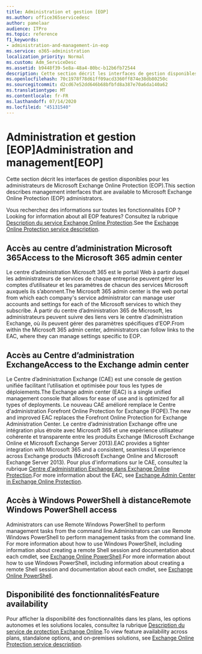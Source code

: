```yaml
---
title: Administration et gestion [EOP]
ms.author: office365servicedesc
author: pamelaar
audience: ITPro
ms.topic: reference
f1_keywords:
- administration-and-management-in-eop
ms.service: o365-administration
localization_priority: Normal
ms.custom: Adm_ServiceDesc
ms.assetid: b9448f39-5e8a-48a4-80bc-b12b6fb72544
description: Cette section décrit les interfaces de gestion disponibles pour les administrateurs de Microsoft Exchange Online Protection (EOP).
ms.openlocfilehash: 70c1978f78d61ff09acd3360ff874e38db80250c
ms.sourcegitcommit: d2cd67e52dd646b68bfbfd8a387e70a6da140a62
ms.translationtype: MT
ms.contentlocale: fr-FR
ms.lasthandoff: 07/14/2020
ms.locfileid: "45131540"
---
```

# <a name="administration-and-managementeop"></a><span data-ttu-id="ff78e-103">Administration et gestion [EOP]</span><span class="sxs-lookup"><span data-stu-id="ff78e-103">Administration and management[EOP]</span></span>

<span data-ttu-id="ff78e-104">Cette section décrit les interfaces de gestion disponibles pour les administrateurs de Microsoft Exchange Online Protection (EOP).</span><span class="sxs-lookup"><span data-stu-id="ff78e-104">This section describes management interfaces that are available to Microsoft Exchange Online Protection (EOP) administrators.</span></span>
  
<span data-ttu-id="ff78e-105">Vous recherchez des informations sur toutes les fonctionnalités EOP ?</span><span class="sxs-lookup"><span data-stu-id="ff78e-105">Looking for information about all EOP features?</span></span> <span data-ttu-id="ff78e-106">Consultez la rubrique [Description du service Exchange Online Protection](exchange-online-protection-service-description.md).</span><span class="sxs-lookup"><span data-stu-id="ff78e-106">See the [Exchange Online Protection service description](exchange-online-protection-service-description.md).</span></span>
  
## <a name="access-to-the-microsoft-365-admin-center"></a><span data-ttu-id="ff78e-107">Accès au centre d’administration Microsoft 365</span><span class="sxs-lookup"><span data-stu-id="ff78e-107">Access to the Microsoft 365 admin center</span></span>

<span data-ttu-id="ff78e-108">Le centre d’administration Microsoft 365 est le portail Web à partir duquel les administrateurs de services de chaque entreprise peuvent gérer les comptes d’utilisateur et les paramètres de chacun des services Microsoft auxquels ils s’abonnent.</span><span class="sxs-lookup"><span data-stu-id="ff78e-108">The Microsoft 365 admin center is the web portal from which each company's service administrator can manage user accounts and settings for each of the Microsoft services to which they subscribe.</span></span> <span data-ttu-id="ff78e-109">À partir du centre d’administration 365 de Microsoft, les administrateurs peuvent suivre des liens vers le centre d’administration Exchange, où ils peuvent gérer des paramètres spécifiques d’EOP.</span><span class="sxs-lookup"><span data-stu-id="ff78e-109">From within the Microsoft 365 admin center, administrators can follow links to the EAC, where they can manage settings specific to EOP.</span></span>
  
## <a name="access-to-the-exchange-admin-center"></a><span data-ttu-id="ff78e-110">Accès au Centre d’administration Exchange</span><span class="sxs-lookup"><span data-stu-id="ff78e-110">Access to the Exchange admin center</span></span>

<span data-ttu-id="ff78e-111">Le Centre d’administration Exchange (CAE) est une console de gestion unifiée facilitant l’utilisation et optimisée pour tous les types de déploiements.</span><span class="sxs-lookup"><span data-stu-id="ff78e-111">The Exchange admin center (EAC) is a single unified management console that allows for ease of use and is optimized for all types of deployments.</span></span> <span data-ttu-id="ff78e-112">Le nouveau CAE amélioré remplace le Centre d'administration Forefront Online Protection for Exchange (FOPE).</span><span class="sxs-lookup"><span data-stu-id="ff78e-112">The new and improved EAC replaces the Forefront Online Protection for Exchange Administration Center.</span></span> <span data-ttu-id="ff78e-113">Le centre d’administration Exchange offre une intégration plus étroite avec Microsoft 365 et une expérience utilisateur cohérente et transparente entre les produits Exchange (Microsoft Exchange Online et Microsoft Exchange Server 2013).</span><span class="sxs-lookup"><span data-stu-id="ff78e-113">EAC provides a tighter integration with Microsoft 365 and a consistent, seamless UI experience across Exchange products (Microsoft Exchange Online and Microsoft Exchange Server 2013).</span></span> <span data-ttu-id="ff78e-114">Pour plus d'informations sur le CAE, consultez la rubrique [Centre d'administration Exchange dans Exchange Online Protection](https://go.microsoft.com/fwlink/p/?LinkId=282381).</span><span class="sxs-lookup"><span data-stu-id="ff78e-114">For more information about the EAC, see [Exchange Admin Center in Exchange Online Protection](https://go.microsoft.com/fwlink/p/?LinkId=282381).</span></span>
  
## <a name="remote-windows-powershell-access"></a><span data-ttu-id="ff78e-115">Accès à Windows PowerShell à distance</span><span class="sxs-lookup"><span data-stu-id="ff78e-115">Remote Windows PowerShell access</span></span>

 <span data-ttu-id="ff78e-116">Administrators can use Remote Windows PowerShell to perform management tasks from the command line.</span><span class="sxs-lookup"><span data-stu-id="ff78e-116">Administrators can use Remote Windows PowerShell to perform management tasks from the command line.</span></span> <span data-ttu-id="ff78e-117">For more information about how to use Windows PowerShell, including information about creating a remote Shell session and documentation about each cmdlet, see [Exchange Online PowerShell](https://go.microsoft.com/fwlink/p/?LinkId=282266).</span><span class="sxs-lookup"><span data-stu-id="ff78e-117">For more information about how to use Windows PowerShell, including information about creating a remote Shell session and documentation about each cmdlet, see [Exchange Online PowerShell](https://go.microsoft.com/fwlink/p/?LinkId=282266).</span></span>
  
## <a name="feature-availability"></a><span data-ttu-id="ff78e-118">Disponibilité des fonctionnalités</span><span class="sxs-lookup"><span data-stu-id="ff78e-118">Feature availability</span></span>

<span data-ttu-id="ff78e-119">Pour afficher la disponibilité des fonctionnalités dans les plans, les options autonomes et les solutions locales, consultez la rubrique [Description du service de protection Exchange Online](exchange-online-protection-service-description.md).</span><span class="sxs-lookup"><span data-stu-id="ff78e-119">To view feature availability across plans, standalone options, and on-premises solutions, see [Exchange Online Protection service description](exchange-online-protection-service-description.md).</span></span>
  